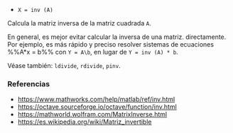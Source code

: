 - `X = inv (A)`

Calcula la matriz inversa de la matriz cuadrada `A`.

En general, es mejor evitar calcular la inversa de una matriz. directamente.
Por ejemplo, es más rápido y preciso resolver sistemas de ecuaciones %%A*x =
b%% con `Y = A\b`, en lugar de `Y = inv (A) * b`.

Véase también: `ldivide`, `rdivide`, `pinv`.

### Referencias

- https://www.mathworks.com/help/matlab/ref/inv.html
- https://octave.sourceforge.io/octave/function/inv.html
- https://mathworld.wolfram.com/MatrixInverse.html
- https://es.wikipedia.org/wiki/Matriz_invertible

